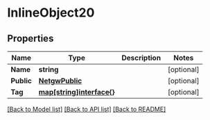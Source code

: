 # InlineObject20

## Properties
Name | Type | Description | Notes
------------ | ------------- | ------------- | -------------
**Name** | **string** |  | [optional] 
**Public** | [**NetgwPublic**](netgw_public.md) |  | [optional] 
**Tag** | [**map[string]interface{}**](.md) |  | [optional] 

[[Back to Model list]](../README.md#documentation-for-models) [[Back to API list]](../README.md#documentation-for-api-endpoints) [[Back to README]](../README.md)


